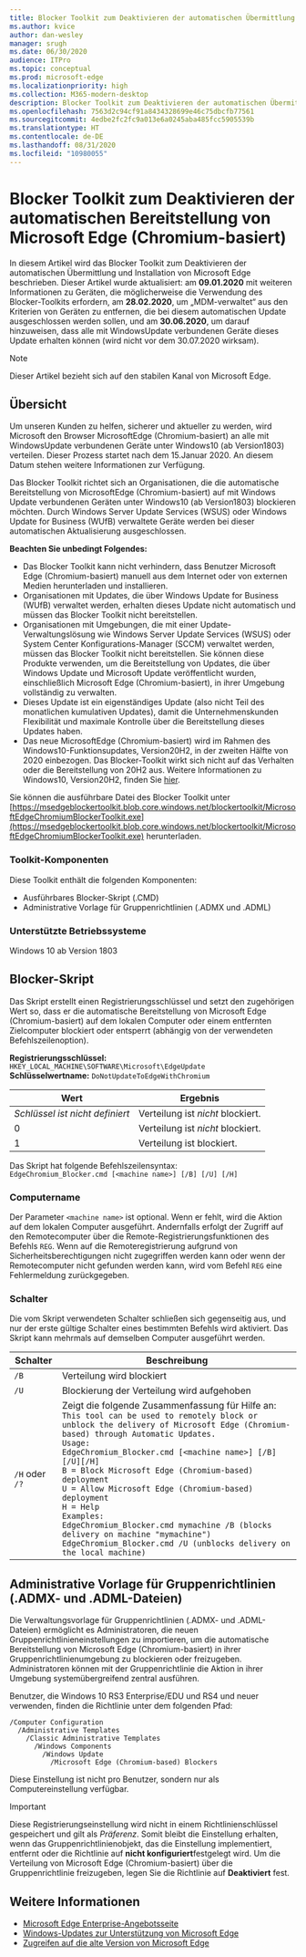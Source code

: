 ```yaml
---
title: Blocker Toolkit zum Deaktivieren der automatischen Übermittlung von Microsoft Edge
ms.author: kvice
author: dan-wesley
manager: srugh
ms.date: 06/30/2020
audience: ITPro
ms.topic: conceptual
ms.prod: microsoft-edge
ms.localizationpriority: high
ms.collection: M365-modern-desktop
description: Blocker Toolkit zum Deaktivieren der automatischen Übermittlung von Microsoft Edge
ms.openlocfilehash: 7563d2c94cf91a8434328699e46c75dbcfb77561
ms.sourcegitcommit: 4edbe2fc2fc9a013e6a0245aba485fcc5905539b
ms.translationtype: HT
ms.contentlocale: de-DE
ms.lasthandoff: 08/31/2020
ms.locfileid: "10980055"
---
```

# Blocker Toolkit zum Deaktivieren der automatischen Bereitstellung von Microsoft Edge (Chromium-basiert)

In diesem Artikel wird das Blocker Toolkit zum Deaktivieren der automatischen Übermittlung und Installation von Microsoft Edge beschrieben. Dieser Artikel wurde aktualisiert: am **09.01.2020** mit weiteren Informationen zu Geräten, die möglicherweise die Verwendung des Blocker-Toolkits erfordern, am **28.02.2020**, um „MDM-verwaltet“ aus den Kriterien von Geräten zu entfernen, die bei diesem automatischen Update ausgeschlossen werden sollen, und am **30.06.2020**, um darauf hinzuweisen, dass alle mit WindowsUpdate verbundenen Geräte dieses Update erhalten können (wird nicht vor dem 30.07.2020 wirksam).

> [!NOTE]
> Dieser Artikel bezieht sich auf den stabilen Kanal von Microsoft Edge.

## Übersicht

Um unseren Kunden zu helfen, sicherer und aktueller zu werden, wird Microsoft den Browser MicrosoftEdge (Chromium-basiert) an alle mit WindowsUpdate verbundenen Geräte unter Windows10 (ab Version1803) verteilen. Dieser Prozess startet nach dem 15.Januar 2020. An diesem Datum stehen weitere Informationen zur Verfügung.

Das Blocker Toolkit richtet sich an Organisationen, die die automatische Bereitstellung von MicrosoftEdge (Chromium-basiert) auf mit Windows Update verbundenen Geräten unter Windows10 (ab Version1803) blockieren möchten.
Durch Windows Server Update Services (WSUS) oder Windows Update for Business (WUfB) verwaltete Geräte werden bei dieser automatischen Aktualisierung ausgeschlossen.

**Beachten Sie unbedingt Folgendes:**

- Das Blocker Toolkit kann nicht verhindern, dass Benutzer Microsoft Edge (Chromium-basiert) manuell aus dem Internet oder von externen Medien herunterladen und installieren.
- Organisationen mit Updates, die über Windows Update for Business (WUfB) verwaltet werden, erhalten dieses Update nicht automatisch und müssen das Blocker Toolkit nicht bereitstellen.
- Organisationen mit Umgebungen, die mit einer Update-Verwaltungslösung wie Windows Server Update Services (WSUS) oder System Center Konfigurations-Manager (SCCM) verwaltet werden, müssen das Blocker Toolkit nicht bereitstellen. Sie können diese Produkte verwenden, um die Bereitstellung von Updates, die über Windows Update und Microsoft Update veröffentlicht wurden, einschließlich Microsoft Edge (Chromium-basiert), in ihrer Umgebung vollständig zu verwalten.
- Dieses Update ist ein eigenständiges Update (also nicht Teil des monatlichen kumulativen Updates), damit die Unternehmenskunden Flexibilität und maximale Kontrolle über die Bereitstellung dieses Updates haben.
- Das neue MicrosoftEdge (Chromium-basiert) wird im Rahmen des Windows10-Funktionsupdates, Version20H2, in der zweiten Hälfte von 2020 einbezogen. Das Blocker-Toolkit wirkt sich nicht auf das Verhalten oder die Bereitstellung von 20H2 aus. Weitere Informationen zu Windows10, Version20H2, finden Sie [hier](https://blogs.windows.com/windowsexperience/2020/06/16/whats-next-for-windows-10-updates/).

Sie können die ausführbare Datei des Blocker Toolkit unter [https://msedgeblockertoolkit.blob.core.windows.net/blockertoolkit/MicrosoftEdgeChromiumBlockerToolkit.exe](https://msedgeblockertoolkit.blob.core.windows.net/blockertoolkit/MicrosoftEdgeChromiumBlockerToolkit.exe) herunterladen.

### Toolkit-Komponenten

Diese Toolkit enthält die folgenden Komponenten:

- Ausführbares Blocker-Skript (.CMD)
- Administrative Vorlage für Gruppenrichtlinien (.ADMX und .ADML)

### Unterstützte Betriebssysteme

Windows 10 ab Version 1803

## Blocker-Skript

Das Skript erstellt einen Registrierungsschlüssel und setzt den zugehörigen Wert so, dass er die automatische Bereitstellung von Microsoft Edge (Chromium-basiert) auf dem lokalen Computer oder einem entfernten Zielcomputer blockiert oder entsperrt (abhängig von der verwendeten Befehlszeilenoption).

**Registrierungsschlüssel:** `HKEY_LOCAL_MACHINE\SOFTWARE\Microsoft\EdgeUpdate`<br>
**Schlüsselwertname:** `DoNotUpdateToEdgeWithChromium`

| Wert                | Ergebnis                         |
|----------------------|--------------------------------|
| *Schlüssel ist nicht definiert* | Verteilung ist *nicht* blockiert. |
| 0                    | Verteilung ist *nicht* blockiert. |
| 1                    | Verteilung ist blockiert.       |

Das Skript hat folgende Befehlszeilensyntax:<br>
`EdgeChromium_Blocker.cmd [<machine name>] [/B] [/U] [/H]`

### Computername

Der Parameter `<machine name>` ist optional. Wenn er fehlt, wird die Aktion auf dem lokalen Computer ausgeführt. Andernfalls erfolgt der Zugriff auf den Remotecomputer über die Remote-Registrierungsfunktionen des Befehls `REG`. Wenn auf die Remoteregistrierung aufgrund von Sicherheitsberechtigungen nicht zugegriffen werden kann oder wenn der Remotecomputer nicht gefunden werden kann, wird vom Befehl `REG` eine Fehlermeldung zurückgegeben.

### Schalter

Die vom Skript verwendeten Schalter schließen sich gegenseitig aus, und nur der erste gültige Schalter eines bestimmten Befehls wird aktiviert. Das Skript kann mehrmals auf demselben Computer ausgeführt werden.

| Schalter       | Beschreibung                              |
|--------------|------------------------------------------|
| `/B`         | Verteilung wird blockiert                      |
| `/U`         | Blockierung der Verteilung wird aufgehoben                    |
| `/H` oder `/?` | Zeigt die folgende Zusammenfassung für Hilfe an:<br>`This tool can be used to remotely block or unblock the delivery of Microsoft Edge (Chromium-based) through Automatic Updates.`<br> `Usage:`<br>`EdgeChromium_Blocker.cmd [<machine name>] [/B][/U][/H]`<br>`B = Block Microsoft Edge (Chromium-based) deployment`<br>`U = Allow Microsoft Edge (Chromium-based) deployment`<br>`H = Help`<br>`Examples:`<br>`EdgeChromium_Blocker.cmd mymachine /B (blocks delivery on machine "mymachine")`<br>`EdgeChromium_Blocker.cmd /U (unblocks delivery on the local machine)`<br> |

## Administrative Vorlage für Gruppenrichtlinien (.ADMX- und .ADML-Dateien)

Die Verwaltungsvorlage für Gruppenrichtlinien (.ADMX- und .ADML-Dateien) ermöglicht es Administratoren, die neuen Gruppenrichtlinieneinstellungen zu importieren, um die automatische Bereitstellung von Microsoft Edge (Chromium-basiert) in ihrer Gruppenrichtlinienumgebung zu blockieren oder freizugeben. Administratoren können mit der Gruppenrichtlinie die Aktion in ihrer Umgebung systemübergreifend zentral ausführen.

Benutzer, die Windows 10 RS3 Enterprise/EDU und RS4 und neuer verwenden, finden die Richtlinie unter dem folgenden Pfad:

```
/Computer Configuration  
  /Administrative Templates
    /Classic Administrative Templates
      /Windows Components
        /Windows Update  
          /Microsoft Edge (Chromium-based) Blockers  
```

Diese Einstellung ist nicht pro Benutzer, sondern nur als Computereinstellung verfügbar.

> [!IMPORTANT]
> Diese Registrierungseinstellung wird nicht in einem Richtlinienschlüssel gespeichert und gilt als *Präferenz*. Somit bleibt die Einstellung erhalten, wenn das Gruppenrichtlinienobjekt, das die Einstellung implementiert, entfernt oder die Richtlinie auf **nicht konfiguriert**festgelegt wird. Um die Verteilung von Microsoft Edge (Chromium-basiert) über die Gruppenrichtlinie freizugeben, legen Sie die Richtlinie auf **Deaktiviert** fest.

## Weitere Informationen

- [Microsoft Edge Enterprise-Angebotsseite](https://www.microsoftedgeinsider.com/enterprise)
- [Windows-Updates zur Unterstützung von Microsoft Edge](https://docs.microsoft.com/deployedge/microsoft-edge-sysupdate-windows-updates)
- [Zugreifen auf die alte Version von Microsoft Edge](https://docs.microsoft.com/deployedge/microsoft-edge-sysupdate-access-old-edge)
